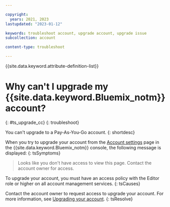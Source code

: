 ```yaml
---

copyright:
  years: 2021, 2023
lastupdated: "2023-01-12"

keywords: troubleshoot account, upgrade account, upgrade issue
subcollection: account

content-type: troubleshoot

---
```


{{site.data.keyword.attribute-definition-list}}


# Why can't I upgrade my {{site.data.keyword.Bluemix_notm}} account?
{: #ts_upgrade_cc}
{: troubleshoot}

You can't upgrade to a Pay-As-You-Go account.
{: shortdesc}

When you try to upgrade your account from the [Account settings](/account/settings) page in the {{site.data.keyword.Bluemix_notm}} console, the following message is displayed:
{: tsSymptoms}

> Looks like you don't have access to view this page. Contact the account owner for access.

To upgrade your account, you must have an access policy with the Editor role or higher on all account management services.
{: tsCauses}

Contact the account owner to request access to upgrade your account. For more information, see [Upgrading your account](/docs/account?topic=account-upgrading-account).
{: tsResolve}
